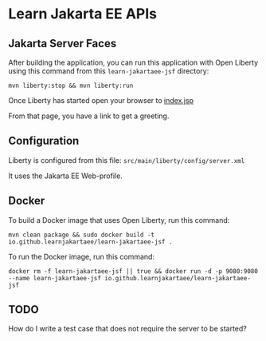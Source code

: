 Learn Jakarta EE APIs
=====================

## Jakarta Server Faces

After building the application, you can run this application with Open Liberty using 
this command from this `learn-jakartaee-jsf` directory:

```
mvn liberty:stop && mvn liberty:run
```

Once Liberty has started open your browser to [index.jsp](http://localhost:9080/learn-jakartaee-jsf/index.xhtml)

From that page, you have a link to get a greeting.

## Configuration

Liberty is configured from this file: `src/main/liberty/config/server.xml`

It uses the Jakarta EE Web-profile.

## Docker

To build a Docker image that uses Open Liberty, run this command:

```
mvn clean package && sudo docker build -t io.github.learnjakartaee/learn-jakartaee-jsf .
```

To run the Docker image, run this command:

```
docker rm -f learn-jakartaee-jsf || true && docker run -d -p 9080:9080 --name learn-jakartaee-jsf io.github.learnjakartaee/learn-jakartaee-jsf
```

## TODO

How do I write a test case that does not require the server to be started?